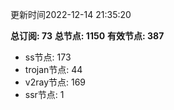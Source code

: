 更新时间2022-12-14 21:35:20

**总订阅: 73**
**总节点: 1150**
**有效节点: 387**
- ss节点: 173
- trojan节点: 44
- v2ray节点: 169
- ssr节点: 1
